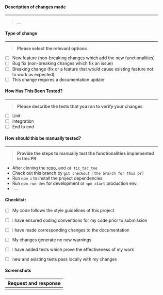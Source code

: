 #### Description of changes made
---

> ...

#### Type of change
---

> **Please select the relevant options**

- [ ] New feature (non-breaking changes which add the new functionalities)
- [ ] Bug fix (non-breaking changes which fix an issue)
- [ ] Breaking change (fix or a feature that would cause existing feature not to work as expected)
- [ ] This change requires a documentation update

#### How Has This Been Tested?
---

> **Please describe the tests that you ran to verify your changes**

- [ ] Unit
- [ ] Integration
- [ ] End to end

#### How should this be manually tested?
---

> **Provide the steps to manually test the functionalities implemented in this PR**

- After cloning the [repo](https://github.com/kagabof/tic_tac_toe.git), and `cd tic_tac_toe`
- Check out this branch by `git checkout [the branch for this pr]`
- Run `npm i` to install the project dependencies
- Run `npm run dev` for development or `npm start` production env.
- .....

#### Checklist:

- [ ] My code follows the style guidelines of this project
- [ ] I have ensured coding conventions for my code prior to submission
- [ ] I have made corresponding changes to the documentation
- [ ] My changes generate no new warnings
- [ ] I have added tests which prove the effectiveness of my work
- [ ] new and existing tests pass locally with my changes


#### Screenshots

| Request and response |
| :------------------: |
|                      |
